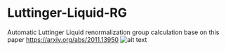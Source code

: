 # Luttinger-Liquid-RG
Automatic Luttinger Liquid renormalization group calculation base on this paper https://arxiv.org/abs/2011.13950
![alt text](https://github.com/WandaHou/Luttinger-Liquid-RG/blob/main/fgi.png?raw=true)
